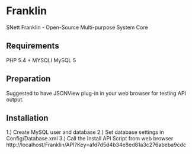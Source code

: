 # Franklin
SNett Franklin - Open-Source Multi-purpose System Core

## Requirements
PHP 5.4 + MYSQLI
MySQL 5

## Preparation
Suggested to have JSONView plug-in in your web browser for testing API output.

## Installation
1.) Create MySQL user and database
2.) Set database settings in Config/Database.xml
3.) Call the Install API Script from web browser
http://localhost/Franklin/API?Key=afd7d5d4b34e8ed81a3c276abeba9cdc
